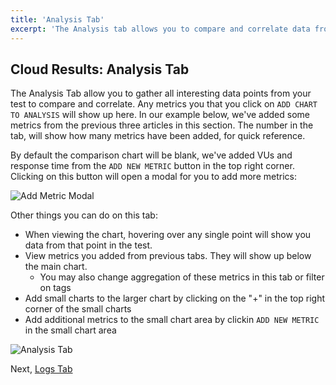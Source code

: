 ```yaml
---
title: 'Analysis Tab'
excerpt: 'The Analysis tab allows you to compare and correlate data from your k6 test.'
---
```


## Cloud Results: Analysis Tab

The Analysis Tab allow you to gather all interesting data points from your test to compare and correlate. Any metrics you that you click on `ADD CHART TO ANALYSIS` will show up here. In our example below, we've added some metrics from the previous three articles in this section. The number in the tab, will show how many metrics have been added, for quick reference.

By default the comparison chart will be blank, we've added VUs and response time from the `ADD NEW METRIC` button in the top right corner. Clicking on this button will open a modal for you to add more metrics:

![Add Metric Modal](/images/06-Analysis-Tab/add-metric-modal.png)

Other things you can do on this tab:

- When viewing the chart, hovering over any single point will show you data from that point in the test.
- View metrics you added from previous tabs. They will show up below the main chart.
  - You may also change aggregation of these metrics in this tab or filter on tags
- Add small charts to the larger chart by clicking on the "+" in the top right corner of the small charts
- Add additional metrics to the small chart area by clickin `ADD NEW METRIC` in the small chart area

![Analysis Tab](/images/06-Analysis-Tab/analysis-tab.png)

Next, [Logs Tab](/cloud/analyzing-results/logs-tab)
